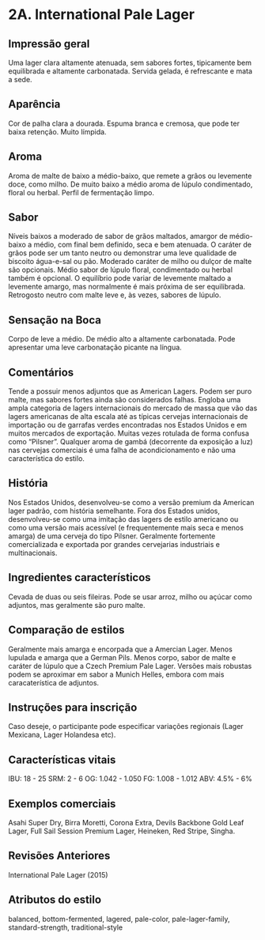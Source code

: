 # 2A. International Pale Lager

## Impressão geral

Uma lager clara altamente atenuada, sem sabores fortes, tipicamente bem equilibrada e altamente carbonatada. Servida gelada, é refrescante e mata a sede.

## Aparência

Cor de palha clara a dourada. Espuma branca e cremosa, que pode ter baixa retenção. Muito límpida.

## Aroma

Aroma de malte de baixo a médio-baixo, que remete a grãos ou levemente doce, como milho. De muito baixo a médio aroma de lúpulo condimentado, floral ou herbal. Perfil de fermentação limpo.

## Sabor

Níveis baixos a moderado de sabor de grãos maltados, amargor de médio-baixo a médio, com final bem definido, seca e bem atenuada. O caráter de grãos pode ser um tanto neutro ou demonstrar uma leve qualidade de biscoito água-e-sal ou pão. Moderado caráter de milho ou dulçor de malte são opcionais. Médio sabor de lúpulo floral, condimentado ou herbal também é opcional. O equilíbrio pode variar de levemente maltado a levemente amargo, mas normalmente é mais próxima de ser equilibrada. Retrogosto neutro com malte leve e, às vezes, sabores de lúpulo.

## Sensação na Boca

Corpo de leve a médio. De médio alto a altamente carbonatada. Pode apresentar uma leve carbonatação picante na língua.

## Comentários

Tende a possuir menos adjuntos que as American Lagers. Podem ser puro malte, mas sabores fortes ainda são considerados falhas. Engloba uma ampla categoria de lagers internacionais do mercado de massa que vão das lagers americanas de alta escala até as típicas cervejas internacionais de importação ou de garrafas verdes encontradas nos Estados Unidos e em muitos mercados de exportação. Muitas vezes rotulada de forma confusa como “Pilsner”. Qualquer aroma de gambá (decorrente da exposição a luz) nas cervejas comerciais é uma falha de acondicionamento e não uma característica do estilo.

## História

Nos Estados Unidos, desenvolveu-se como a versão premium da American lager padrão, com história semelhante. Fora dos Estados unidos, desenvolveu-se como uma imitação das lagers de estilo americano ou como uma versão mais acessível (e frequentemente mais seca e menos amarga) de uma cerveja do tipo Pilsner. Geralmente fortemente comercializada e exportada por grandes cervejarias industriais e multinacionais.

## Ingredientes característicos

Cevada de duas ou seis fileiras. Pode se usar arroz, milho ou açúcar como adjuntos, mas geralmente são puro malte.

## Comparação de estilos

Geralmente mais amarga e encorpada que a Amercian Lager. Menos lupulada e amarga que a German Pils. Menos corpo, sabor de malte e caráter de lúpulo que a Czech Premium Pale Lager. Versões mais robustas podem se aproximar em sabor a Munich Helles, embora com mais caracaterística de adjuntos.

## Instruções para inscrição

Caso deseje, o participante pode especificar variações regionais (Lager Mexicana, Lager Holandesa etc).

## Características vitais

IBU: 18 - 25
SRM: 2 - 6
OG: 1.042 - 1.050
FG: 1.008 - 1.012
ABV: 4.5% - 6%

## Exemplos comerciais

Asahi Super Dry, Birra Moretti, Corona Extra, Devils Backbone Gold Leaf Lager, Full Sail Session Premium Lager, Heineken, Red Stripe, Singha.

## Revisões Anteriores

International Pale Lager (2015)

## Atributos do estilo

balanced, bottom-fermented, lagered, pale-color, pale-lager-family, standard-strength, traditional-style

